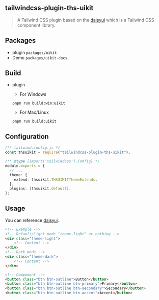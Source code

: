 ## tailwindcss-plugin-ths-uikit

> A Tailwind CSS plugin based on the [daisyui](https://daisyui.com/) which is a Tailwind CSS component library.

## Packages

- plugin
    `packages/uikit`
- Demo
    `packages/uikit-docs`

## Build

- plugin

    - For Windows
    
    ```shell
    pnpm run build:win:uikit
    ```

    - For Mac/Linux

    ```shell
    pnpm run build:uikit
    ```

## Configuration

```typescript
/** tailwind.config.js */
const thsuikit = require("tailwindcss-plugin-ths-uikit");

/** @type {import('tailwindcss').Config} */
module.exports = {
  // ...
  theme: {
    extend: thsuikit.THSUIKITThemeExtends,
  },
  plugins: [thsuikit.default],
};
```

## Usage 

You can reference [daisyui](https://daisyui.com/components/).

```html
<!-- Example -->
<!-- Default/Light mode "theme-light" or nothing -->
<div class="theme-light">
    <!-- Content -->
</div>
<!-- Dark mode -->
<div class="theme-dark">
    <!-- Content -->
</div>

<!-- Component -->
<button class="btn btn-outline">Button</button>
<button class="btn btn-outline btn-primary">Primary</button>
<button class="btn btn-outline btn-secondary">Secondary</button>
<button class="btn btn-outline btn-accent">Accent</button>
```